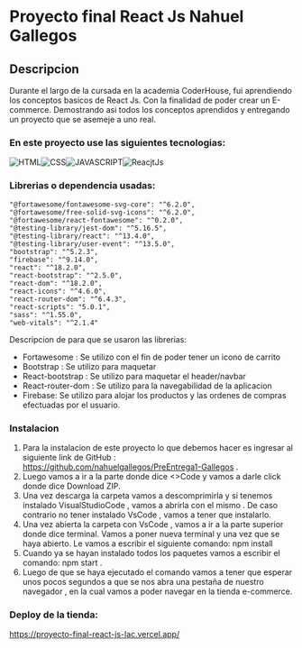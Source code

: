 # Proyecto final React Js Nahuel Gallegos

## Descripcion 
Durante el largo de la cursada en la academia CoderHouse, fui aprendiendo los conceptos basicos de React Js. Con la finalidad de poder crear un E-commerce. Demostrando asi todos los conceptos aprendidos y entregando un proyecto que se asemeje a uno real.

### En este proyecto use las siguientes tecnologias:
![HTML](https://camo.githubusercontent.com/b9fe9f8e52c6fd30d814c24f3eb71cb09d7f5bc82d7f67a384055de93fdbb0bf/68747470733a2f2f696d672e69636f6e73382e636f6d2f636f6c6f722f34382f3030303030302f68746d6c2d352d2d76312e706e67)![CSS](https://camo.githubusercontent.com/dc75aee770dff630309493116eeebd6a39c7042e4e94780a5e6c8f107bebe76f/68747470733a2f2f696d672e69636f6e73382e636f6d2f636f6c6f722f34382f3030303030302f637373332e706e67)![JAVASCRIPT](https://camo.githubusercontent.com/84c2586aa67309f6fa224fdf5fdf33a633239375397a8e753ac1e7cc727f5458/68747470733a2f2f696d672e69636f6e73382e636f6d2f636f6c6f722f34382f3030303030302f6a6176617363726970742d2d76312e706e67)![ReacjtJs](https://cdn4.iconfinder.com/data/icons/logos-3/600/React.js_logo-42.png)

### Librerias o dependencia usadas:
    "@fortawesome/fontawesome-svg-core": "^6.2.0",
    "@fortawesome/free-solid-svg-icons": "^6.2.0",
    "@fortawesome/react-fontawesome": "^0.2.0",
    "@testing-library/jest-dom": "^5.16.5",
    "@testing-library/react": "^13.4.0",
    "@testing-library/user-event": "^13.5.0",
    "bootstrap": "^5.2.3",
    "firebase": "^9.14.0",
    "react": "^18.2.0",
    "react-bootstrap": "^2.5.0",
    "react-dom": "^18.2.0",
    "react-icons": "^4.6.0",
    "react-router-dom": "^6.4.3",
    "react-scripts": "5.0.1",
    "sass": "^1.55.0",
    "web-vitals": "^2.1.4"

Descripcion de para que se usaron las librerias:
* Fortawesome : Se utilizo con el fin de poder tener un icono de carrito
* Bootstrap : Se utilizo para maquetar 
* React-bootstrap : Se utilizo para maquetar el header/navbar
* React-router-dom : Se utilizo para la navegabilidad de la aplicacion
* Firebase: Se utilizo para alojar los productos y las ordenes de compras efectuadas por el usuario. 


### Instalacion

1. Para la instalacion de este proyecto lo que debemos hacer es ingresar al siguiente link de GitHub : https://github.com/nahuelgallegos/PreEntrega1-Gallegos .
2.  Luego vamos a ir a la parte donde dice <>Code y vamos a darle click donde dice Download ZIP.
3. Una vez descarga la carpeta vamos a descomprimirla y si tenemos instalado VisualStudioCode , vamos a abrirla con el mismo . De caso contrario no tener instalado VsCode , vamos a tener que instalarlo.
4. Una vez abierta la carpeta con VsCode , vamos a ir a la parte superior donde dice terminal. Vamos a poner nueva terminal y una vez que se haya abierto. Le vamos a escribir el siguiente comando: npm install
5. Cuando ya se hayan instalado todos los paquetes vamos a escribir el comando: npm start .
6. Luego de que se haya ejecutado el comando vamos a tener que esperar unos pocos segundos a que se nos abra una pestaña de nuestro navegador , en la cual vamos a poder navegar en la tienda e-commerce.

### Deploy de la tienda:

https://proyecto-final-react-js-lac.vercel.app/



